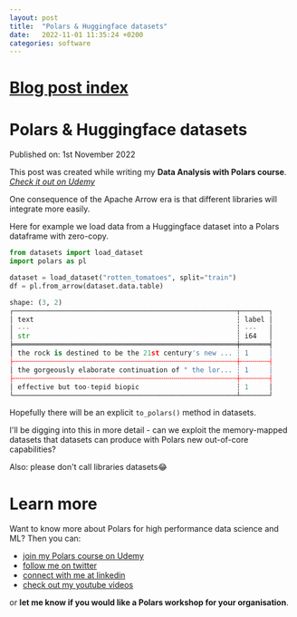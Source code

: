 ```yaml
---
layout: post
title:  "Polars & Huggingface datasets"
date:   2022-11-01 11:35:24 +0200
categories: software
---
```

# [Blog post index](/blog/blog_index.html)

# Polars & Huggingface datasets
Published on: 1st November 2022

This post was created while writing my **Data Analysis with Polars course**. 
[*Check it out on Udemy*](https://www.udemy.com/course/data-analysis-with-polars/?referralCode=A29DCDA40D369080C05A)

One consequence of the Apache Arrow era is that different libraries will integrate more easily.

Here for example we load data from a Huggingface dataset into a Polars dataframe with zero-copy.

```python
from datasets import load_dataset
import polars as pl

dataset = load_dataset("rotten_tomatoes", split="train")
df = pl.from_arrow(dataset.data.table)

shape: (3, 2)
┌───────────────────────────────────────────────────────┬───────┐
│ text                                                  ┆ label │
│ ---                                                   ┆ ---   │
│ str                                                   ┆ i64   │
╞═══════════════════════════════════════════════════════╪═══════╡
│ the rock is destined to be the 21st century's new ... ┆ 1     │
├╌╌╌╌╌╌╌╌╌╌╌╌╌╌╌╌╌╌╌╌╌╌╌╌╌╌╌╌╌╌╌╌╌╌╌╌╌╌╌╌╌╌╌╌╌╌╌╌╌╌╌╌╌╌╌┼╌╌╌╌╌╌╌┤
│ the gorgeously elaborate continuation of " the lor... ┆ 1     │
├╌╌╌╌╌╌╌╌╌╌╌╌╌╌╌╌╌╌╌╌╌╌╌╌╌╌╌╌╌╌╌╌╌╌╌╌╌╌╌╌╌╌╌╌╌╌╌╌╌╌╌╌╌╌╌┼╌╌╌╌╌╌╌┤
│ effective but too-tepid biopic                        ┆ 1     │
└───────────────────────────────────────────────────────┴───────┘
```
Hopefully there will be an explicit `to_polars()` method in datasets.

I'll be digging into this in more detail - can we exploit the memory-mapped datasets that datasets can produce with Polars new out-of-core capabilities?

Also: please don't call libraries datasets😂

# Learn more
Want to know more about Polars for high performance data science and ML? Then you can:
- [join my Polars course on Udemy](https://www.udemy.com/course/data-analysis-with-polars/?referralCode=A29DCDA40D369080C05A) 
- [follow me on twitter](https://twitter.com/braaannigan)
- [connect with me at linkedin](https://www.linkedin.com/in/liam-brannigan-9080b214a/)
- [check out my youtube videos](https://www.youtube.com/watch?v=nGritAo-71o)

or **let me know if you would like a Polars workshop for your organisation**.